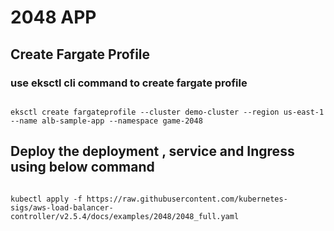 # 2048 APP

## Create Fargate Profile

### use eksctl cli command to create fargate profile

```

eksctl create fargateprofile --cluster demo-cluster --region us-east-1 --name alb-sample-app --namespace game-2048

```

## Deploy the deployment , service and Ingress using below command


```

kubectl apply -f https://raw.githubusercontent.com/kubernetes-sigs/aws-load-balancer-controller/v2.5.4/docs/examples/2048/2048_full.yaml

```
